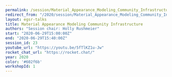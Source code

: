 ```yaml
---
permalink: /session/Material_Appearance_Modeling_Community_Infrastructure
redirect_from: "/2020/session/Material_Appearance_Modeling_Community_Infrastructure"
layout: egsr-talks
title: Material Appearance Modeling Community Infrastructure
authors: "Session chair: Holly Rushmeier"
start: "2020-06-29T15:00:00Z"
end: "2020-06-29T15:40:00Z"
session_id: 23
youtube_url: "https://youtu.be/5fTlKZ1u-Jw"
rocket_chat_url: "https://rocket.chat/"
year: 2020
color: '#602f6b'
workshopId: 1
---
```

